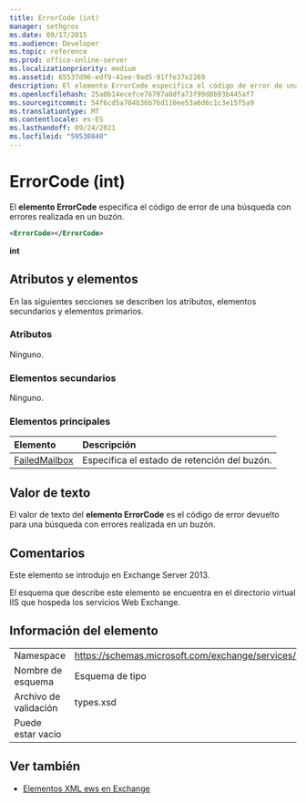 ```yaml
---
title: ErrorCode (int)
manager: sethgros
ms.date: 09/17/2015
ms.audience: Developer
ms.topic: reference
ms.prod: office-online-server
ms.localizationpriority: medium
ms.assetid: 65537d96-edf9-41ee-9ad5-91ffe37e2269
description: El elemento ErrorCode especifica el código de error de una búsqueda con errores realizada en un buzón.
ms.openlocfilehash: 25a0b14ecefce76707a8dfa73f99d8b93b445af7
ms.sourcegitcommit: 54f6cd5a704b36b76d110ee53a6d6c1c3e15f5a9
ms.translationtype: MT
ms.contentlocale: es-ES
ms.lasthandoff: 09/24/2021
ms.locfileid: "59530840"
---
```

# <a name="errorcode-int"></a>ErrorCode (int)

El **elemento ErrorCode** especifica el código de error de una búsqueda con errores realizada en un buzón. 
  
```XML
<ErrorCode></ErrorCode>
```

 **int**
## <a name="attributes-and-elements"></a>Atributos y elementos

En las siguientes secciones se describen los atributos, elementos secundarios y elementos primarios.
  
### <a name="attributes"></a>Atributos

Ninguno.
  
### <a name="child-elements"></a>Elementos secundarios

Ninguno.
  
### <a name="parent-elements"></a>Elementos principales

|**Elemento**|**Descripción**|
|:-----|:-----|
|[FailedMailbox](failedmailbox.md) <br/> |Especifica el estado de retención del buzón.  <br/> |
   
## <a name="text-value"></a>Valor de texto

El valor de texto del **elemento ErrorCode** es el código de error devuelto para una búsqueda con errores realizada en un buzón. 
  
## <a name="remarks"></a>Comentarios

Este elemento se introdujo en Exchange Server 2013.
  
El esquema que describe este elemento se encuentra en el directorio virtual IIS que hospeda los servicios Web Exchange.
  
## <a name="element-information"></a>Información del elemento

|||
|:-----|:-----|
|Namespace  <br/> |https://schemas.microsoft.com/exchange/services/2006/types  <br/> |
|Nombre de esquema  <br/> |Esquema de tipo  <br/> |
|Archivo de validación  <br/> |types.xsd  <br/> |
|Puede estar vacío  <br/> ||
   
## <a name="see-also"></a>Ver también



- [Elementos XML ews en Exchange](ews-xml-elements-in-exchange.md)

